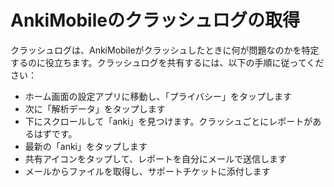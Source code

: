# AnkiMobileのクラッシュログの取得

クラッシュログは、AnkiMobileがクラッシュしたときに何が問題なのかを特定するのに役立ちます。クラッシュログを共有するには、以下の手順に従ってください：

- ホーム画面の設定アプリに移動し、「プライバシー」をタップします
- 次に「解析データ」をタップします
- 下にスクロールして「anki」を見つけます。クラッシュごとにレポートがあるはずです。
- 最新の「anki」をタップします
- 共有アイコンをタップして、レポートを自分にメールで送信します
- メールからファイルを取得し、サポートチケットに添付します